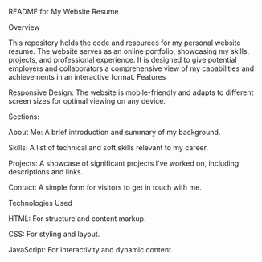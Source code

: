 README for My Website Resume

Overview

This repository holds the code and resources for my personal website resume. The website serves as an online portfolio, showcasing my skills, projects, and professional experience. It is designed to give potential employers and collaborators a comprehensive view of my capabilities and achievements in an interactive format.
Features


Responsive Design: The website is mobile-friendly and adapts to different screen sizes for optimal viewing on any device.

Sections: 

About Me: A brief introduction and summary of my background.

Skills: A list of technical and soft skills relevant to my career.

Projects: A showcase of significant projects I've worked on, including descriptions and links.


Contact: A simple form for visitors to get in touch with me.




Technologies Used


HTML: For structure and content markup.

CSS: For styling and layout.

JavaScript: For interactivity and dynamic content.